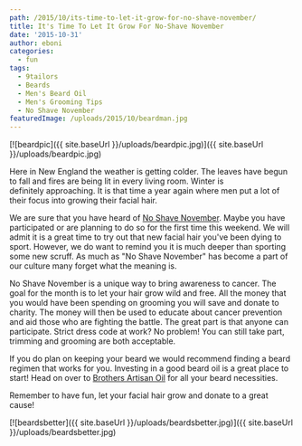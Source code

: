```yaml
---
path: /2015/10/its-time-to-let-it-grow-for-no-shave-november/
title: It's Time To Let It Grow For No-Shave November
date: '2015-10-31'
author: eboni
categories:
  - fun
tags:
  - 9tailors
  - Beards
  - Men's Beard Oil
  - Men's Grooming Tips
  - No Shave November
featuredImage: /uploads/2015/10/beardman.jpg
---
```

[![beardpic]({{ site.baseUrl }}/uploads/beardpic.jpg)]({{ site.baseUrl }}/uploads/beardpic.jpg)

Here in New England the weather is getting colder. The leaves have begun to fall and fires are being lit in every living room. Winter is definitely approaching. It is that time a year again where men put a lot of their focus into growing their facial hair.

We are sure that you have heard of [No Shave November](https://www.no-shave.org/). Maybe you have participated or are planning to do so for the first time this weekend. We will admit it is a great time to try out that new facial hair you've been dying to sport. However, we do want to remind you it is much deeper than sporting some new scruff. As much as "No Shave November" has become a part of our culture many forget what the meaning is.

No Shave November is a unique way to bring awareness to cancer. The goal for the month is to let your hair grow wild and free. All the money that you would have been spending on grooming you will save and donate to charity. The money will then be used to educate about cancer prevention and aid those who are fighting the battle. The great part is that anyone can participate. Strict dress code at work? No problem! You can still take part, trimming and grooming are both acceptable.

If you do plan on keeping your beard we would recommend finding a beard regimen that works for you. Investing in a good beard oil is a great place to start! Head on over to [Brothers Artisan Oil](http://www.brothersartisanoil.com/) for all your beard necessities.

Remember to have fun, let your facial hair grow and donate to a great cause!

[![beardsbetter]({{ site.baseUrl }}/uploads/beardsbetter.jpg)]({{ site.baseUrl }}/uploads/beardsbetter.jpg)
